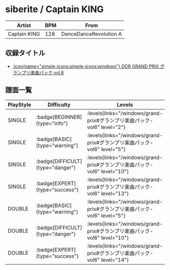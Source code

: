 # siberite / Captain KING

|Artist|BPM|From|
|------|---|----|
|Captain KING|128|DanceDanceRevolution A|

## 収録タイトル

- [:icon{name="simple-icons:simple-icons:windows"} DDR GRAND PRIX グランプリ楽曲パック vol.6](/windows/grand-prix#グランプリ楽曲パック-vol6)

## 譜面一覧

|PlayStyle|Difficulty|Levels|Notes|Movie|
|---------|----------|------|-----|-----|
|SINGLE| :badge[BEGINNER]{type="info"}| :levels{links="/windows/grand-prix#グランプリ楽曲パック-vol6" level="2"}|76/0||
|SINGLE| :badge[BASIC]{type="warning"}| :levels{links="/windows/grand-prix#グランプリ楽曲パック-vol6" level="5"}|182/3||
|SINGLE| :badge[DIFFICULT]{type="danger"}| :levels{links="/windows/grand-prix#グランプリ楽曲パック-vol6" level="10"}|348/3||
|SINGLE| :badge[EXPERT]{type="success"}| :levels{links="/windows/grand-prix#グランプリ楽曲パック-vol6" level="13"}|463/4||
|DOUBLE| :badge[BASIC]{type="warning"}| :levels{links="/windows/grand-prix#グランプリ楽曲パック-vol6" level="5"}|181/2||
|DOUBLE| :badge[DIFFICULT]{type="danger"}| :levels{links="/windows/grand-prix#グランプリ楽曲パック-vol6" level="10"}|343/3||
|DOUBLE| :badge[EXPERT]{type="success"}| :levels{links="/windows/grand-prix#グランプリ楽曲パック-vol6" level="14"}|459/3||
